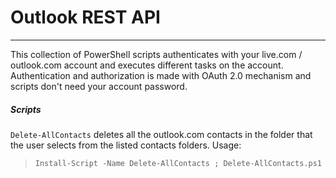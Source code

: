 # Outlook REST API 
___
This collection of PowerShell scripts authenticates with your live.com / outlook.com account and executes different tasks on the account. Authentication and authorization is made with OAuth 2.0 mechanism and scripts don't need your account password.

##### Scripts
`Delete-AllContacts` deletes all the outlook.com contacts in the folder that the user selects from the listed contacts folders. Usage:

> `Install-Script -Name Delete-AllContacts ; Delete-AllContacts.ps1`

